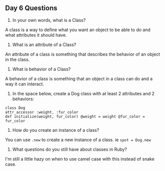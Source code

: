 ## Day 6 Questions

1. In your own words, what is a Class?

A class is a way to define what you want an object to be able to do and what attributes it should have.

1. What is an attribute of a Class?

An attribute of a class is something that describes the behavior of an object in the class.

1. What is behavior of a Class?

A behavior of a class is something that an object in a class can do and a way it can interact.

1. In the space below, create a Dog class with at least 2 attributes and 2 behaviors:

```
class Dog
attr_accessor :weight, :fur_color
def initialize(weight, fur_color) @weight = weight @fur_color = fur_color
```

1. How do you create an instance of a class?

You can use `.new` to create a new instance of a class.
ie `spot = Dog.new`

1. What questions do you still have about classes in Ruby?

I'm still a little hazy on when to use camel case with this instead of snake case. 
